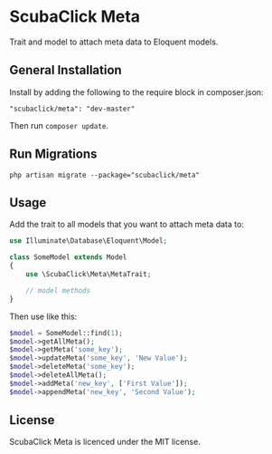 ScubaClick Meta
===============

Trait and model to attach meta data to Eloquent models.

General Installation
--------------------

Install by adding the following to the require block in composer.json:
```
"scubaclick/meta": "dev-master"
```

Then run `composer update`.

Run Migrations
--------------

```
php artisan migrate --package="scubaclick/meta"

```

Usage
-----

Add the trait to all models that you want to attach meta data to:

```php
use Illuminate\Database\Eloquent\Model;

class SomeModel extends Model
{
    use \ScubaClick\Meta\MetaTrait;

    // model methods
}
```

Then use like this:

```php
$model = SomeModel::find(1);
$model->getAllMeta();
$model->getMeta('some_key');
$model->updateMeta('some_key', 'New Value');
$model->deleteMeta('some_key');
$model->deleteAllMeta();
$model->addMeta('new_key', ['First Value']);
$model->appendMeta('new_key', 'Second Value');
```

License
-------

ScubaClick Meta is licenced under the MIT license.
